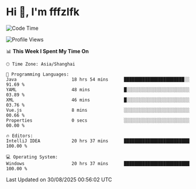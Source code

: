 # Hi 👋, I'm fffzlfk

<!--START_SECTION:waka-->
![Code Time](http://img.shields.io/badge/Code%20Time-1%2C368%20hrs%2050%20mins-blue)

![Profile Views](http://img.shields.io/badge/Profile%20Views-0-blue)

📊 **This Week I Spent My Time On** 

```text
🕑︎ Time Zone: Asia/Shanghai

💬 Programming Languages: 
Java                     18 hrs 54 mins      ███████████████████████░░   91.69 % 
YAML                     48 mins             █░░░░░░░░░░░░░░░░░░░░░░░░   03.89 % 
XML                      46 mins             █░░░░░░░░░░░░░░░░░░░░░░░░   03.76 % 
Vue.js                   8 mins              ░░░░░░░░░░░░░░░░░░░░░░░░░   00.66 % 
Properties               0 secs              ░░░░░░░░░░░░░░░░░░░░░░░░░   00.00 % 

🔥 Editors: 
IntelliJ IDEA            20 hrs 37 mins      █████████████████████████   100.00 % 

💻 Operating System: 
Windows                  20 hrs 37 mins      █████████████████████████   100.00 % 
```


 Last Updated on 30/08/2025 00:56:02 UTC
<!--END_SECTION:waka-->
